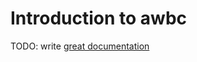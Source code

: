 # Introduction to awbc

TODO: write [great documentation](http://jacobian.org/writing/what-to-write/)
